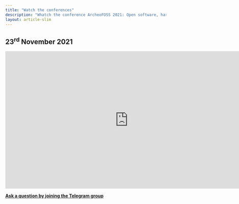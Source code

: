 ```yaml
---
title: "Watch the conferences"
description: "Whatch the conference ArcheoFOSS 2021: Open software, hardware, processes, data and formats in archaeological research"
layout: article-slim
---
```


## 23<sup>rd</sup> November 2021

<div class="embed-responsive embed-responsive-16by9">
    <iframe width="767" height="431" src="https://www.youtube.com/embed/W66NZtZTmIY" title="YouTube video player" frameborder="0" allow="accelerometer; autoplay; clipboard-write; encrypted-media; gyroscope; picture-in-picture" allowfullscreen></iframe>
</div>

**[Ask a question by joining the Telegram group](https://t.me/ArcheoFOSS_2021)**